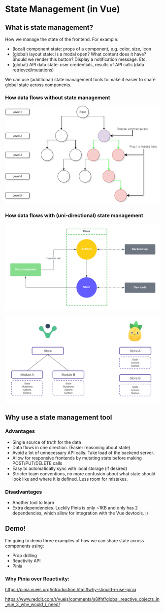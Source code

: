 # State Management (in Vue)

## What is state management?

How we manage the state of the frontend. For example:

-   (local) component state: props of a component, e.g. color, size, icon
-   (global) layout state: Is a modal open? What content does it have? Should we render this button? Display a notification message. Etc.
-   (global) API data state: user credentials, results of API calls (data retrieved/mutations)

We can use (additional) state management tools to make it easier to share global state across components.

### How data flows without state management

![prop drilling](./img/prop_drilling.png)

### How data flows with (uni-directional) state management

![pinia data flow](./img/pinia_data_flow.png)

![vuex vs pinia](./img/vuex_pinia.png)

## Why use a state management tool

### Advantages

-   Single source of truth for the data
-   Data flows in one direction. (Easier reasoning about state)
-   Avoid a lot of unnecessary API calls. Take load of the backend server.
-   Allow for responsive frontends by mutating state before making POST/PUT/DELETE calls
-   Easy to automatically sync with local storage (if desired)
-   Stricter team conventions, no more confusion about what state should look like and where it is defined. Less room for mistakes.

### Disadvantages

-   Another tool to learn
-   Extra dependencies. Luckily Pinia is only ~1KB and only has 2 dependencies, which allow for integration with the Vue devtools. :)

## Demo!

I'm going to demo three examples of how we can share state across components using:

-   Prop drilling
-   Reactivity API
-   Pinia

### Why Pinia over Reactivity:

https://pinia.vuejs.org/introduction.html#why-should-i-use-pinia

https://www.reddit.com/r/vuejs/comments/s8ifhf/global_reactive_objects_in_vue_3_why_would_i_need/
